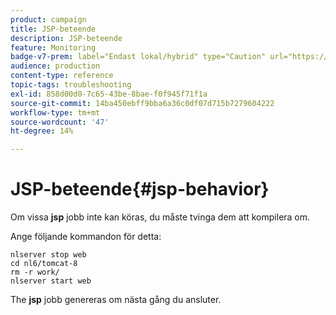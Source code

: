 ```yaml
---
product: campaign
title: JSP-beteende
description: JSP-beteende
feature: Monitoring
badge-v7-prem: label="Endast lokal/hybrid" type="Caution" url="https://experienceleague.adobe.com/docs/campaign-classic/using/installing-campaign-classic/architecture-and-hosting-models/hosting-models-lp/hosting-models.html?lang=sv" tooltip="Gäller endast lokala och hybrida driftsättningar"
audience: production
content-type: reference
topic-tags: troubleshooting
exl-id: 858d00d0-7c65-43be-8bae-f0f945f71f1a
source-git-commit: 14ba450ebff9bba6a36c0df07d715b7279604222
workflow-type: tm+mt
source-wordcount: '47'
ht-degree: 14%

---
```


# JSP-beteende{#jsp-behavior}



Om vissa **jsp** jobb inte kan köras, du måste tvinga dem att kompilera om.

Ange följande kommandon för detta:

```
nlserver stop web
cd nl6/tomcat-8
rm -r work/
nlserver start web
```

The **jsp** jobb genereras om nästa gång du ansluter.
